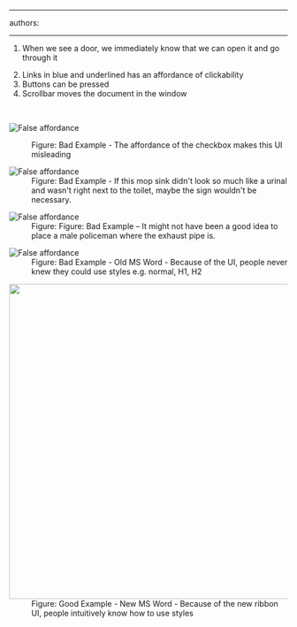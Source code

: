 

---
authors:

---




<span class='intro'> <ol><li>When we see a door, we immediately know that we can open it and go through it</li>
<li>Links in blue and underlined has an affordance of clickability</li>
<li>Buttons can be pressed</li>
<li>Scrollbar moves the document in the window</li></ol> </span>

​<dl class="badImage"><dt><img alt="False affordance" src="http&#58;//www.ssw.com.au/ssw/Standards/Rules/Images/Bad-Affordance2.jpg" /></dt>
<dd>Figure&#58; Bad Example - The affordance of the checkbox makes this UI misleading</dd></dl>
<dl class="badImage"><dt><img alt="False affordance" src="http&#58;//www.ssw.com.au/ssw/Standards/Rules/Images/Bad-FalseAffordance.jpg" /></dt>
<dd>Figure&#58; Bad Example - If this mop sink didn't look so much like a urinal and wasn't right next to the toilet, maybe the sign wouldn't be necessary.</dd></dl>
<dl class="badImage"><dt><img alt="False affordance" src="http&#58;//www.ssw.com.au/ssw/Standards/Rules/Images/Bad-Affordance3.jpg" /></dt>
<dd>Figure&#58; Figure&#58; Bad Example – It might not have been a good idea to place a male policeman where the exhaust pipe is.</dd></dl>
<dl class="badImage"><dt><img alt="False affordance" src="http&#58;//www.ssw.com.au/ssw/Standards/Rules/Images/Bad-Affordance.jpg" /></dt>
<dd>Figure&#58; Bad Example - Old MS Word - Because of the UI, people never knew they could use styles e.g. normal, H1, H2</dd></dl>
<dl class="goodImage"><dt><img width="570px" src="http&#58;//www.ssw.com.au/ssw/Standards/Rules/Images/Good-Affordance.jpg" alt="" /></dt>
<dd>Figure&#58; Good Example - New MS Word - Because of the new ribbon UI, people intuitively know how to use styles</dd></dl>



